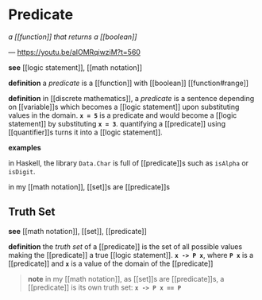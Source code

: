 # Predicate

_a [[function]] that returns a [[boolean]]_

&mdash; <https://youtu.be/aIOMRqiwziM?t=560>

**see** [[logic statement]], [[math notation]]

**definition** a _predicate_ is a [[function]] with [[boolean]] [[function#range]]

**definition** in [[discrete mathematics]], a _predicate_ is a sentence depending on [[variable]]s which becomes a [[logic statement]] upon substituting values in the domain. **`x = 5`** is a predicate and would become a [[logic statement]] by substituting **`x = 3`**. quantifying a [[predicate]] using [[quantifier]]s turns it into a [[logic statement]].

**examples**

in Haskell, the library `Data.Char` is full of [[predicate]]s such as `isAlpha` or `isDigit`.

in my [[math notation]], [[set]]s are [[predicate]]s

## Truth Set

**see** [[math notation]], [[set]], [[predicate]]

**definition** the _truth set_ of a [[predicate]] is the set of all possible values making the [[predicate]] a true [[logic statement]]. **`x -> P x`**, where **`P x`** is a [[predicate]] and **`x`** is a value of the domain of the [[predicate]]

> **note** in my [[math notation]], as [[set]]s are [[predicate]]s, a [[predicate]] is its own truth set: **`x -> P x == P`**
